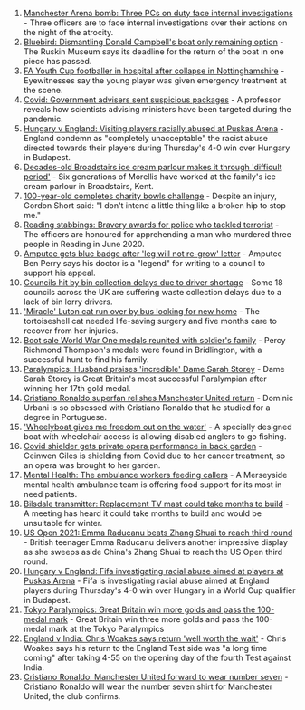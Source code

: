 1. [Manchester Arena bomb: Three PCs on duty face internal investigations](https://www.bbc.co.uk/news/uk-england-manchester-58428898?at_medium=RSS&at_campaign=KARANGA) - Three officers are to face internal investigations over their actions on the night of the atrocity.
2. [Bluebird: Dismantling Donald Campbell's boat only remaining option](https://www.bbc.co.uk/news/uk-england-cumbria-58424668?at_medium=RSS&at_campaign=KARANGA) - The Ruskin Museum says its deadline for the return of the boat in one piece has passed.
3. [FA Youth Cup footballer in hospital after collapse in Nottinghamshire](https://www.bbc.co.uk/news/uk-england-nottinghamshire-58359112?at_medium=RSS&at_campaign=KARANGA) - Eyewitnesses say the young player was given emergency treatment at the scene.
4. [Covid: Government advisers sent suspicious packages](https://www.bbc.co.uk/news/uk-england-merseyside-58433633?at_medium=RSS&at_campaign=KARANGA) - A professor reveals how scientists advising ministers have been targeted during the pandemic.
5. [Hungary v England: Visiting players racially abused at Puskas Arena](https://www.bbc.co.uk/sport/football/58428699?at_medium=RSS&at_campaign=KARANGA) - England condemn as "completely unacceptable" the racist abuse directed towards their players during Thursday's 4-0 win over Hungary in Budapest.
6. [Decades-old Broadstairs ice cream parlour makes it through 'difficult period'](https://www.bbc.co.uk/news/uk-england-kent-58423212?at_medium=RSS&at_campaign=KARANGA) - Six generations of Morellis have worked at the family's ice cream parlour in Broadstairs, Kent.
7. [100-year-old completes charity bowls challenge](https://www.bbc.co.uk/news/uk-england-devon-58423202?at_medium=RSS&at_campaign=KARANGA) - Despite an injury, Gordon Short said: "I don't intend a little thing like a broken hip to stop me."
8. [Reading stabbings: Bravery awards for police who tackled terrorist](https://www.bbc.co.uk/news/uk-england-berkshire-58423422?at_medium=RSS&at_campaign=KARANGA) - The officers are honoured for apprehending a man who murdered three people in Reading in June 2020.
9. [Amputee gets blue badge after 'leg will not re-grow' letter](https://www.bbc.co.uk/news/uk-england-hereford-worcester-58408501?at_medium=RSS&at_campaign=KARANGA) - Amputee Ben Perry says his doctor is a "legend" for writing to a council to support his appeal.
10. [Councils hit by bin collection delays due to driver shortage](https://www.bbc.co.uk/news/business-58424343?at_medium=RSS&at_campaign=KARANGA) - Some 18 councils across the UK are suffering waste collection delays due to a lack of bin lorry drivers.
11. ['Miracle' Luton cat run over by bus looking for new home](https://www.bbc.co.uk/news/uk-england-beds-bucks-herts-58426829?at_medium=RSS&at_campaign=KARANGA) - The tortoiseshell cat needed life-saving surgery and five months care to recover from her injuries.
12. [Boot sale World War One medals reunited with soldier's family](https://www.bbc.co.uk/news/uk-england-humber-58426156?at_medium=RSS&at_campaign=KARANGA) - Percy Richmond Thompson's medals were found in Bridlington, with a successful hunt to find his family.
13. [Paralympics: Husband praises 'incredible' Dame Sarah Storey](https://www.bbc.co.uk/news/uk-england-manchester-58424306?at_medium=RSS&at_campaign=KARANGA) - Dame Sarah Storey is Great Britain's most successful Paralympian after winning her 17th gold medal.
14. [Cristiano Ronaldo superfan relishes Manchester United return](https://www.bbc.co.uk/news/uk-england-manchester-58424043?at_medium=RSS&at_campaign=KARANGA) - Dominic Urbani is so obsessed with Cristiano Ronaldo that he studied for a degree in Portuguese.
15. ['Wheelyboat gives me freedom out on the water'](https://www.bbc.co.uk/news/uk-england-northamptonshire-58423442?at_medium=RSS&at_campaign=KARANGA) - A specially designed boat with wheelchair access is allowing disabled anglers to go fishing.
16. [Covid shielder gets private opera performance in back garden](https://www.bbc.co.uk/news/uk-england-london-58414445?at_medium=RSS&at_campaign=KARANGA) - Ceinwen Giles is shielding from Covid due to her cancer treatment, so an opera was brought to her garden.
17. [Mental Health: The ambulance workers feeding callers](https://www.bbc.co.uk/news/stories-58412481?at_medium=RSS&at_campaign=KARANGA) - A Merseyside mental health ambulance team is offering food support for its most in need patients.
18. [Bilsdale transmitter: Replacement TV mast could take months to build](https://www.bbc.co.uk/news/uk-england-tees-58431922?at_medium=RSS&at_campaign=KARANGA) - A meeting has heard it could take months to build and would be unsuitable for winter.
19. [US Open 2021: Emma Raducanu beats Zhang Shuai to reach third round](https://www.bbc.co.uk/sport/tennis/58427963?at_medium=RSS&at_campaign=KARANGA) - British teenager Emma Raducanu delivers another impressive display as she sweeps aside China's Zhang Shuai to reach the US Open third round.
20. [Hungary v England: Fifa investigating racial abuse aimed at players at Puskas Arena](https://www.bbc.co.uk/sport/football/58432092?at_medium=RSS&at_campaign=KARANGA) - Fifa is investigating racial abuse aimed at England players during Thursday's 4-0 win over Hungary in a World Cup qualifier in Budapest.
21. [Tokyo Paralympics: Great Britain win more golds and pass the 100-medal mark](https://www.bbc.co.uk/sport/disability-sport/58431290?at_medium=RSS&at_campaign=KARANGA) - Great Britain win three more golds and pass the 100-medal mark at the Tokyo Paralympics
22. [England v India: Chris Woakes says return 'well worth the wait'](https://www.bbc.co.uk/sport/cricket/58428353?at_medium=RSS&at_campaign=KARANGA) - Chris Woakes says his return to the England Test side was "a long time coming" after taking 4-55 on the opening day of the fourth Test against India.
23. [Cristiano Ronaldo: Manchester United forward to wear number seven](https://www.bbc.co.uk/sport/football/58426526?at_medium=RSS&at_campaign=KARANGA) - Cristiano Ronaldo will wear the number seven shirt for Manchester United, the club confirms.
